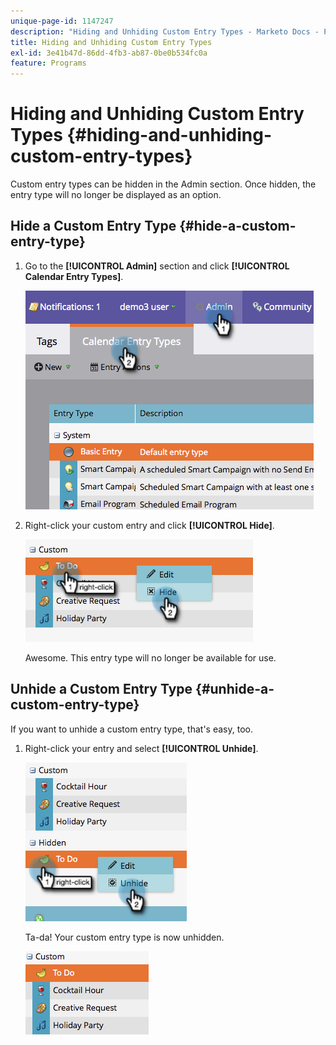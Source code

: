 ```yaml
---
unique-page-id: 1147247
description: "Hiding and Unhiding Custom Entry Types - Marketo Docs - Product Documentation"
title: Hiding and Unhiding Custom Entry Types
exl-id: 3e41b47d-86dd-4fb3-ab87-0be0b534fc0a
feature: Programs
---
```

# Hiding and Unhiding Custom Entry Types {#hiding-and-unhiding-custom-entry-types}

Custom entry types can be hidden in the Admin section. Once hidden, the entry type will no longer be displayed as an option.

## Hide a Custom Entry Type {#hide-a-custom-entry-type}

1. Go to the **[!UICONTROL Admin]** section and click **[!UICONTROL Calendar Entry Types]**.

   ![](assets/image2014-9-24-10-3a11-3a49.png)

1. Right-click your custom entry and click **[!UICONTROL Hide]**.

   ![](assets/image2014-9-24-10-3a11-3a54.png)

   Awesome. This entry type will no longer be available for use.

## Unhide a Custom Entry Type {#unhide-a-custom-entry-type}

   If you want to unhide a custom entry type, that's easy, too.

1. Right-click your entry and select **[!UICONTROL Unhide]**.

   ![](assets/image2014-9-24-10-3a12-3a14.png)

   Ta-da! Your custom entry type is now unhidden.

   ![](assets/image2014-9-24-10-3a12-3a19.png)
